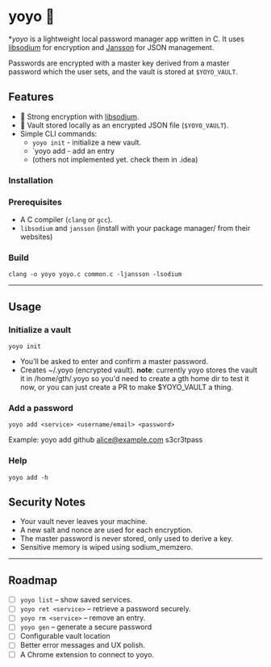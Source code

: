 # yoyo 🔑

**yoyo* is a lightweight local password manager app written in C.
It uses [libsodium](https://doc.libsodium.org/) for encryption and [Jansson](https://digip.org/jansson/) for JSON management.

Passwords are encrypted with a master key derived from a master password which the user sets, and the vault is stored at `$YOYO_VAULT`.


## Features
- 🔐 Strong encryption with [libsodium](https://doc.libsodium.org/).
- 📂 Vault stored locally as an encrypted JSON file (`$YOYO_VAULT`).
- Simple CLI commands:
  - `yoyo init` - initialize a new vault.
  - `yoyo add <service> <uid> <password> - add an entry
  - (others not implemented yet. check them in .idea)
  

### Installation

### Prerequisites
- A C compiler (`clang` or `gcc`).
- `libsodium` and `jansson` (install with your package manager/ from their websites)

### Build
    clang -o yoyo yoyo.c common.c -ljansson -lsodium

---

## Usage

### Initialize a vault
    yoyo init

- You’ll be asked to enter and confirm a master password.
- Creates ~/.yoyo (encrypted vault).
 **note**: currently yoyo stores the vault it in /home/gth/.yoyo so you'd need to create a gth home dir to test it now, or you can just create a PR to make $YOYO_VAULT a thing.

### Add a password
    yoyo add <service> <username/email> <password>

Example:
    yoyo add github alice@example.com s3cr3tpass

### Help
    yoyo add -h


## Security Notes

- Your vault never leaves your machine.
- A new salt and nonce are used for each encryption.
- The master password is never stored, only used to derive a key.
- Sensitive memory is wiped using sodium_memzero.

---

## Roadmap

- [ ] `yoyo list` – show saved services.
- [ ] `yoyo ret <service>` – retrieve a password securely.
- [ ] `yoyo rm <service>` – remove an entry.
- [ ] `yoyo gen` – generate a secure password
- [ ] Configurable vault location
- [ ] Better error messages and UX polish.
- [ ] A Chrome extension to connect to yoyo.